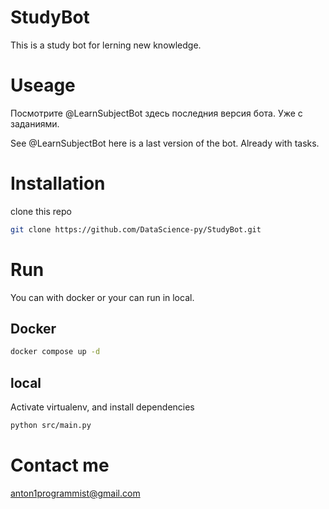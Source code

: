 # StudyBot

This is a study bot for lerning new knowledge.

# Useage

Посмотрите @LearnSubjectBot здесь последния версия бота. Уже с заданиями.

See @LearnSubjectBot here is a last version of the bot. Already with tasks.


# Installation

clone this repo

```bash
git clone https://github.com/DataScience-py/StudyBot.git
```

# Run

You can with docker or your can run in local.


## Docker

```bash
docker compose up -d
```


## local

Activate virtualenv, and install dependencies

```bash
python src/main.py
```


# Contact me

[anton1programmist@gmail.com](mailto:anton1programmist@gmail.com)
